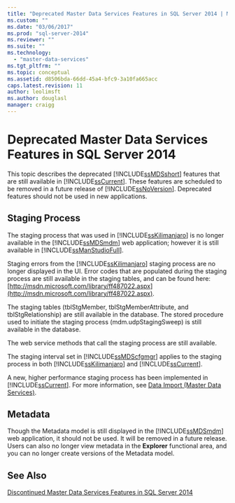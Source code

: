 ```yaml
---
title: "Deprecated Master Data Services Features in SQL Server 2014 | Microsoft Docs"
ms.custom: ""
ms.date: "03/06/2017"
ms.prod: "sql-server-2014"
ms.reviewer: ""
ms.suite: ""
ms.technology: 
  - "master-data-services"
ms.tgt_pltfrm: ""
ms.topic: conceptual
ms.assetid: d8506bda-66dd-45a4-bfc9-3a10fa665acc
caps.latest.revision: 11
author: leolimsft
ms.author: douglasl
manager: craigg
---
```

# Deprecated Master Data Services Features in SQL Server 2014
  This topic describes the deprecated [!INCLUDE[ssMDSshort](../includes/ssmdsshort-md.md)] features that are still available in [!INCLUDE[ssCurrent](../includes/sscurrent-md.md)]. These features are scheduled to be removed in a future release of [!INCLUDE[ssNoVersion](../includes/ssnoversion-md.md)]. Deprecated features should not be used in new applications.  
  
## Staging Process  
 The staging process that was used in [!INCLUDE[ssKilimanjaro](../includes/sskilimanjaro-md.md)] is no longer available in the [!INCLUDE[ssMDSmdm](../includes/ssmdsmdm-md.md)] web application; however it is still available in [!INCLUDE[ssManStudioFull](../includes/ssmanstudiofull-md.md)].  
  
 Staging errors from the [!INCLUDE[ssKilimanjaro](../includes/sskilimanjaro-md.md)] staging process are no longer displayed in the UI. Error codes that are populated during the staging process are still available in the staging tables, and can be found here: [http://msdn.microsoft.com/library/ff487022.aspx](http://msdn.microsoft.com/library/ff487022.aspx).  
  
 The staging tables (tblStgMember, tblStgMemberAttribute, and tblStgRelationship) are still available in the database. The stored procedure used to initiate the staging process (mdm.udpStagingSweep) is still available in the database.  
  
 The web service methods that call the staging process are still available.  
  
 The staging interval set in [!INCLUDE[ssMDScfgmgr](../includes/ssmdscfgmgr-md.md)] applies to the staging process in both [!INCLUDE[ssKilimanjaro](../includes/sskilimanjaro-md.md)] and [!INCLUDE[ssCurrent](../includes/sscurrent-md.md)].  
  
 A new, higher performance staging process has been implemented in [!INCLUDE[ssCurrent](../includes/sscurrent-md.md)]. For more information, see [Data Import &#40;Master Data Services&#41;](overview-importing-data-from-tables-master-data-services.md).  
  
## Metadata  
 Though the Metadata model is still displayed in the [!INCLUDE[ssMDSmdm](../includes/ssmdsmdm-md.md)] web application, it should not be used. It will be removed in a future release. Users can also no longer view metadata in the **Explorer** functional area, and you can no longer create versions of the Metadata model.  
  
## See Also  
 [Discontinued Master Data Services Features in SQL Server 2014](discontinued-master-data-services-features.md)  
  
  
